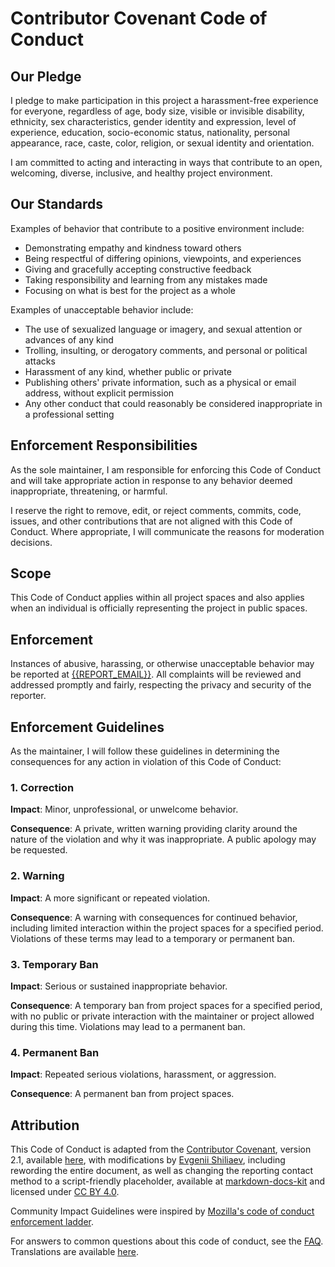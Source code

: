 <!-- Contributor Covenant Code of Conduct - Licensed under CC BY 4.0 -->
<!-- Template by Evgenii Shiliaev - Licensed under CC BY 4.0 -->

# Contributor Covenant Code of Conduct

## Our Pledge

I pledge to make participation in this project a harassment-free experience for everyone, regardless of age, body size,
visible or invisible disability, ethnicity, sex characteristics, gender identity and expression, level of experience,
education, socio-economic status, nationality, personal appearance, race, caste, color, religion, or sexual identity
and orientation.

I am committed to acting and interacting in ways that contribute to an open, welcoming, diverse, inclusive, and healthy
project environment.

## Our Standards

Examples of behavior that contribute to a positive environment include:

- Demonstrating empathy and kindness toward others
- Being respectful of differing opinions, viewpoints, and experiences
- Giving and gracefully accepting constructive feedback
- Taking responsibility and learning from any mistakes made
- Focusing on what is best for the project as a whole

Examples of unacceptable behavior include:

- The use of sexualized language or imagery, and sexual attention or advances of any kind
- Trolling, insulting, or derogatory comments, and personal or political attacks
- Harassment of any kind, whether public or private
- Publishing others' private information, such as a physical or email address, without explicit permission
- Any other conduct that could reasonably be considered inappropriate in a professional setting

## Enforcement Responsibilities

As the sole maintainer, I am responsible for enforcing this Code of Conduct and will take appropriate action
in response to any behavior deemed inappropriate, threatening, or harmful.

I reserve the right to remove, edit, or reject comments, commits, code, issues, and other contributions that are not
aligned with this Code of Conduct. Where appropriate, I will communicate the reasons for moderation decisions.

## Scope

This Code of Conduct applies within all project spaces and also applies when an individual is officially representing
the project in public spaces.

## Enforcement

Instances of abusive, harassing, or otherwise unacceptable behavior may be reported
at [{{REPORT_EMAIL}}][{{REPORT_EMAIL}}].
All complaints will be reviewed and addressed promptly and fairly, respecting the privacy and security of the reporter.

## Enforcement Guidelines

As the maintainer, I will follow these guidelines in determining the consequences for any action in violation of this
Code of Conduct:

### 1. Correction

**Impact**: Minor, unprofessional, or unwelcome behavior.

**Consequence**: A private, written warning providing clarity around the nature of the violation
and why it was inappropriate. A public apology may be requested.

### 2. Warning

**Impact**: A more significant or repeated violation.

**Consequence**: A warning with consequences for continued behavior, including limited interaction within the project
spaces for a specified period. Violations of these terms may lead to a temporary or permanent ban.

### 3. Temporary Ban

**Impact**: Serious or sustained inappropriate behavior.

**Consequence**: A temporary ban from project spaces for a specified period, with no public or private interaction
with the maintainer or project allowed during this time. Violations may lead to a permanent ban.

### 4. Permanent Ban

**Impact**: Repeated serious violations, harassment, or aggression.

**Consequence**: A permanent ban from project spaces.

## Attribution

This Code of Conduct is adapted from the [Contributor Covenant][contributor-covenant-web],
version 2.1, available [here][v2.1], with modifications by [Evgenii Shiliaev][evgenii-shiliaev-github],
including rewording the entire document, as well as changing the reporting contact method
to a script-friendly placeholder, available at [markdown-docs-kit][markdown-docs-kit]
and licensed under [CC BY 4.0][markdown-docs-kit-license].

Community Impact Guidelines were inspired by
[Mozilla's code of conduct enforcement ladder][mozilla-code-of-conduct].

For answers to common questions about this code of conduct, see the [FAQ][contributor-covenant-faq].
Translations are available [here][contributor-covenant-translations].

[v2.1]: https://www.contributor-covenant.org/version/2/1/code_of_conduct.html
[contributor-covenant-web]: https://www.contributor-covenant.org
[contributor-covenant-faq]: https://www.contributor-covenant.org/faq
[contributor-covenant-translations]: https://www.contributor-covenant.org/translations
[evgenii-shiliaev-github]: https://github.com/Jekwwer
[markdown-docs-kit]: https://github.com/Jekwwer/markdown-docs-kit/blob/main/templates/CODE_OF_CONDUCT.md
[markdown-docs-kit-license]: https://github.com/Jekwwer/markdown-docs-kit/blob/main/LICENSE
[mozilla-code-of-conduct]: https://github.com/mozilla/diversity
[{{REPORT_EMAIL}}]: mailto:{{REPORT_EMAIL}}
